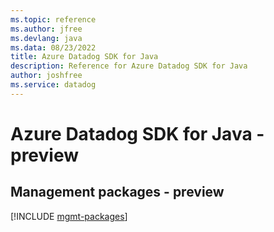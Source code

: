 ```yaml
---
ms.topic: reference
ms.author: jfree
ms.devlang: java
ms.data: 08/23/2022
title: Azure Datadog SDK for Java
description: Reference for Azure Datadog SDK for Java
author: joshfree
ms.service: datadog
---
```

# Azure Datadog SDK for Java - preview

## Management packages - preview
[!INCLUDE [mgmt-packages](datadog-mgmt-index.md)]